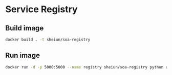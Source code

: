 # Service Registry

## Build image

```bash
docker build . -t sheiun/soa-registry
```

## Run image

```bash
docker run -d -p 5000:5000 --name registry sheiun/soa-registry python app.py
```
